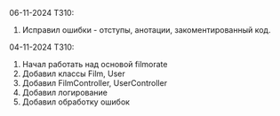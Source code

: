 06-11-2024 ТЗ10:

1) Исправил ошибки - отступы, анотации, закоментированный код.



04-11-2024 ТЗ10:

1) Начал работать над основой filmorate
2) Добавил классы Film, User
3) Добавил FilmController, UserController
4) Добавил логирование
5) Добавил обработку ошибок